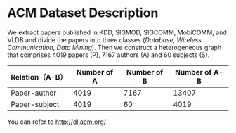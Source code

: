 # ACM Dataset Description

We extract papers published in KDD, SIGMOD, SIGCOMM, MobiCOMM, and VLDB and divide the papers into three classes (*Database, Wireless Communication, Data Mining*). Then we construct a heterogeneous graph that comprises 4019 papers (P), 7167 authors (A) and 60 subjects (S). 

| Relation（A-B） | Number of A | Number of B | Number of A-B |
| --------------- | ----------- | ----------- | ------------- |
| Paper-author    | 4019        | 7167        | 13407         |
| Paper-subject   | 4019        | 60          | 4019          |

You can refer to http://dl.acm.org/

